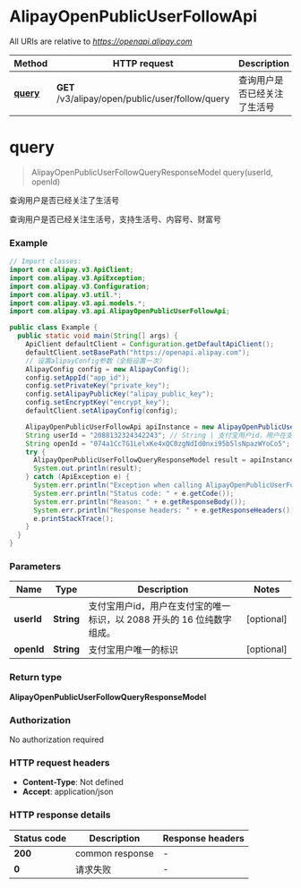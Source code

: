 # AlipayOpenPublicUserFollowApi

All URIs are relative to *https://openapi.alipay.com*

| Method | HTTP request | Description |
|------------- | ------------- | -------------|
| [**query**](AlipayOpenPublicUserFollowApi.md#query) | **GET** /v3/alipay/open/public/user/follow/query | 查询用户是否已经关注了生活号 |


<a name="query"></a>
# **query**
> AlipayOpenPublicUserFollowQueryResponseModel query(userId, openId)

查询用户是否已经关注了生活号

查询用户是否已经关注生活号，支持生活号、内容号、财富号

### Example
```java
// Import classes:
import com.alipay.v3.ApiClient;
import com.alipay.v3.ApiException;
import com.alipay.v3.Configuration;
import com.alipay.v3.util.*;
import com.alipay.v3.api.models.*;
import com.alipay.v3.api.AlipayOpenPublicUserFollowApi;

public class Example {
  public static void main(String[] args) {
    ApiClient defaultClient = Configuration.getDefaultApiClient();
    defaultClient.setBasePath("https://openapi.alipay.com");
    // 设置alipayConfig参数（全局设置一次）
    AlipayConfig config = new AlipayConfig();
    config.setAppId("app_id");
    config.setPrivateKey("private_key");
    config.setAlipayPublicKey("alipay_public_key");
    config.setEncryptKey("encrypt_key");
    defaultClient.setAlipayConfig(config);

    AlipayOpenPublicUserFollowApi apiInstance = new AlipayOpenPublicUserFollowApi(defaultClient);
    String userId = "2088132324342243"; // String | 支付宝用户id，用户在支付宝的唯一标识，以 2088 开头的 16 位纯数字组成。
    String openId = "074a1CcTG1LelxKe4xQC0zgNdId0nxi95b5lsNpazWYoCo5"; // String | 支付宝用户唯一的标识
    try {
      AlipayOpenPublicUserFollowQueryResponseModel result = apiInstance.query(userId, openId);
      System.out.println(result);
    } catch (ApiException e) {
      System.err.println("Exception when calling AlipayOpenPublicUserFollowApi#query");
      System.err.println("Status code: " + e.getCode());
      System.err.println("Reason: " + e.getResponseBody());
      System.err.println("Response headers: " + e.getResponseHeaders());
      e.printStackTrace();
    }
  }
}
```

### Parameters

| Name | Type | Description  | Notes |
|------------- | ------------- | ------------- | -------------|
| **userId** | **String**| 支付宝用户id，用户在支付宝的唯一标识，以 2088 开头的 16 位纯数字组成。 | [optional] |
| **openId** | **String**| 支付宝用户唯一的标识 | [optional] |

### Return type

**AlipayOpenPublicUserFollowQueryResponseModel**

### Authorization

No authorization required

### HTTP request headers

 - **Content-Type**: Not defined
 - **Accept**: application/json

### HTTP response details
| Status code | Description | Response headers |
|-------------|-------------|------------------|
| **200** | common response |  -  |
| **0** | 请求失败 |  -  |

